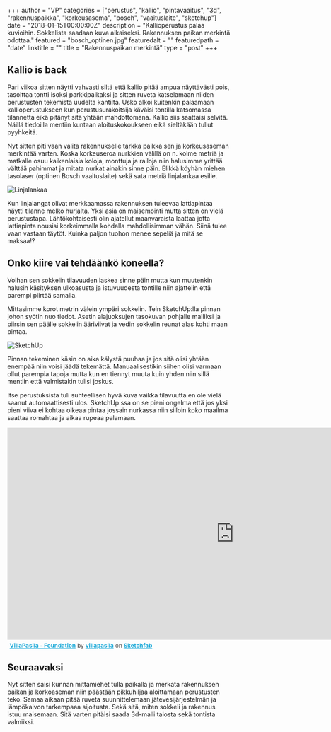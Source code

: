 +++
author = "VP"
categories = ["perustus", "kallio", "pintavaaitus", "3d", "rakennuspaikka", "korkeusasema", "bosch", "vaaituslaite", "sketchup"]
date = "2018-01-15T00:00:00Z"
description = "Kallioperustus palaa kuvioihin. Sokkelista saadaan kuva aikaiseksi. Rakennuksen paikan merkintä odottaa."
featured = "bosch_optinen.jpg"
featuredalt = ""
featuredpath = "date"
linktitle = ""
title = "Rakennuspaikan merkintä"
type = "post"
+++

## Kallio is back

Pari viikoa sitten näytti vahvasti siltä että kallio pitää ampua näyttävästi pois, tasoittaa tontti isoksi parkkipaikaksi ja sitten ruveta katselamaan niiden perustusten tekemistä uudelta kantilta. Usko alkoi kuitenkin palaamaan kallioperustukseen kun perustusurakoitsija käväisi tontilla katsomassa tilannetta eikä pitänyt sitä yhtään mahdottomana. Kallio siis saattaisi selvitä. Näillä tiedoilla mentiin kuntaan aloituskokoukseen eikä sieltäkään tullut pyyhkeitä.

Nyt sitten piti vaan valita rakennukselle tarkka paikka sen ja korkeusaseman merkintää varten. Koska korkeuseroa nurkkien välillä on n. kolme metriä ja matkalle osuu kaikenlaisia koloja, monttuja ja railoja niin halusimme yrittää välttää pahimmat ja mitata nurkat ainakin sinne päin. Elikkä köyhän miehen tasolaser (optinen Bosch vaaituslaite) sekä sata metriä linjalankaa esille. 

![Linjalankaa](/img/2018/01/linjalanka.jpg)

Kun linjalangat olivat merkkaamassa rakennuksen tuleevaa lattiapintaa näytti tilanne melko hurjalta. Yksi asia on maisemointi mutta sitten on vielä perustustapa. Lähtökohtaisesti olin ajatellut maanvaraista laattaa jotta lattiapinta nousisi korkeimmalla kohdalla mahdollisimman vähän. Siinä tulee vaan vastaan täytöt. Kuinka paljon tuohon menee sepeliä ja mitä se maksaa!?

## Onko kiire vai tehdäänkö koneella?

Voihan sen sokkelin tilavuuden laskea sinne päin mutta kun muutenkin halusin käsityksen ulkoasusta ja istuvuudesta tontille niin ajattelin että parempi piirtää samalla.

Mittasimme korot metrin välein ympäri sokkelin. Tein SketchUp:lla pinnan johon syötin nuo tiedot. Asetin alajuoksujen tasokuvan pohjalle malliksi ja piirsin sen päälle sokkelin ääriviivat ja vedin sokkelin reunat alas kohti maan pintaa.

![SketchUp](/img/2018/01/sketchup_pinta.jpg)

Pinnan tekeminen käsin on aika kälystä puuhaa ja jos sitä olisi yhtään enempää niin voisi jäädä tekemättä. Manuaalisestikin siihen olisi varmaan ollut parempia tapoja mutta kun en tiennyt muuta kuin yhden niin sillä mentiin että valmistakin tulisi joskus. 

Itse perustuksista tuli suhteellisen hyvä kuva vaikka tilavuutta en ole vielä saanut automaattisesti ulos. SketchUp:ssa on se pieni ongelma että jos yksi pieni viiva ei kohtaa oikeaa pintaa jossain nurkassa niin silloin koko maailma saattaa romahtaa ja aikaa rupeaa palamaan.

<div class="sketchfab-embed-wrapper"><iframe width="1024" height="480" src="https://sketchfab.com/models/f318956453e74cde852c014b87afcecf/embed?autostart=1&amp;preload=1" frameborder="0" allowvr allowfullscreen mozallowfullscreen="true" webkitallowfullscreen="true" onmousewheel=""></iframe>

<p style="font-size: 13px; font-weight: normal; margin: 5px; color: #4A4A4A;">
    <a href="https://sketchfab.com/models/f318956453e74cde852c014b87afcecf?utm_medium=embed&utm_source=website&utm_campain=share-popup" target="_blank" style="font-weight: bold; color: #1CAAD9;">VillaPasila - Foundation</a>
    by <a href="https://sketchfab.com/villapasila?utm_medium=embed&utm_source=website&utm_campain=share-popup" target="_blank" style="font-weight: bold; color: #1CAAD9;">villapasila</a>
    on <a href="https://sketchfab.com?utm_medium=embed&utm_source=website&utm_campain=share-popup" target="_blank" style="font-weight: bold; color: #1CAAD9;">Sketchfab</a>
</p>
</div>


## Seuraavaksi

Nyt sitten saisi kunnan mittamiehet tulla paikalla ja merkata rakennuksen paikan ja korkoaseman niin päästään pikkuhiljaa aloittamaan perustusten teko. Samaa aikaan pitää ruveta suunnittelemaan jätevesijärjestelmän ja lämpökaivon tarkempaaa sijoitusta. Sekä sitä, miten sokkeli ja rakennus istuu maisemaan. Sitä varten pitäisi saada 3d-malli talosta sekä tontista valmiiksi. 











